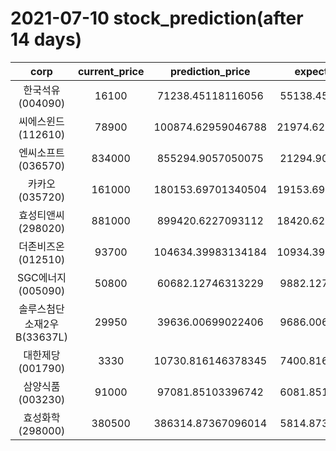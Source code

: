 # 2021-07-10 stock_prediction(after 14 days)

|   corp   |   current_price   |   prediction_price   |   expected_profit   |
|:--------:|:-----------------:|:--------------------:|:-------------------:|
|한국석유(004090)|16100|71238.45118116056|55138.45118116056|
|씨에스윈드(112610)|78900|100874.62959046788|21974.629590467885|
|엔씨소프트(036570)|834000|855294.9057050075|21294.90570500749|
|카카오(035720)|161000|180153.69701340504|19153.697013405035|
|효성티앤씨(298020)|881000|899420.6227093112|18420.622709311196|
|더존비즈온(012510)|93700|104634.39983134184|10934.399831341841|
|SGC에너지(005090)|50800|60682.12746313229|9882.127463132289|
|솔루스첨단소재2우B(33637L)|29950|39636.00699022406|9686.006990224058|
|대한제당(001790)|3330|10730.816146378345|7400.816146378345|
|삼양식품(003230)|91000|97081.85103396742|6081.851033967425|
|효성화학(298000)|380500|386314.87367096014|5814.873670960136|
